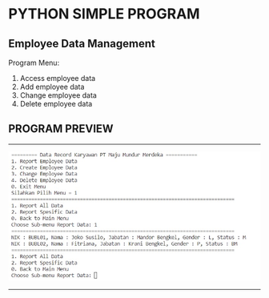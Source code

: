 # PYTHON SIMPLE PROGRAM
## Employee Data Management

Program Menu:

1. Access employee data
2. Add employee data
3. Change employee data
4. Delete employee data

## PROGRAM PREVIEW
-------
<img src="picEmpProg.jpg" alt="isolated" width="700"/>

-------
